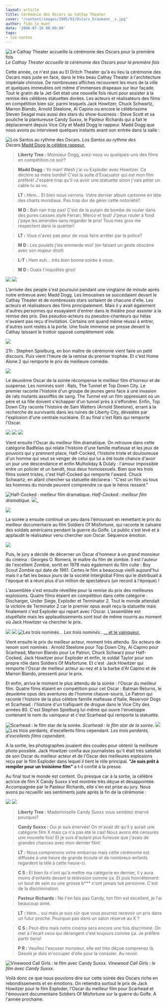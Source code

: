 ```yaml
---
layout: article
title: Cérémonie des Oscars au Cathay Theater
cover: "/content/images/2005/01/Oscars_Graumann__s.jpg"
author: fido_le_muet
date: '2006-07-10 00:00:00'
tags:
- los-santos
---
```


![Le Cathay Theater accueille la cérémonie des Oscars pour la première fois](/content/images/2005/01/Oscars_Graumann__s.jpg)
_Le Cathay Theater accueille la cérémonie des Oscars pour la première fois_

Cette année, ce n'est pas au El Dritch Theater qu'à eu lieu la cérémonie des Oscars mais juste en face, dans le très beau Cathay Theater à l'architecture impériale chinoise. De nombreuses affiches recouvrent les murs de la ville et quelques immeubles ont même d'immenses&nbsp;drapeaux sur leur façade. Tout le gratin de la Jet-Set était une nouvelle fois réuni pour assister à la remise des célèbres statuettes dorées. Les acteurs et réalisateurs des films en compétition bien sûr, parmi lesquels Jack Howitzer, Chuck Schwartz, Marron Blando, Arnold Steelone, Al Capino&nbsp;ou encore le célébrissime Steven Seagal mais aussi des stars du show-business&nbsp;: Steve Scott et sa pouliche&nbsp;la plantureuse Candy Suxxx, le Pasteur Richards qui a fait le déplacement depuis Vice City et Madd Dogg le rappeur. Madd Dogg que nous avons pu interviewé quelques instants avant son entrée dans la salle :

![Los Santos au rythme des Oscars.](/content/images/2005/01/Oscars_Affiche_Building.jpg)
_Los Santos au rythme des Oscars._[Madd Doog le célèbre rappeur.](/content/images/2005/01/Oscars_Madd_Dogg.jpg)

> **Liberty Tree :** Monsieur Dogg, avez-vous vu quelques-uns des films en compétition ce soir?

> **Madd Dogg :** Yo man! Wesh j'ai vu Exploder avec Howitzer. Ca déchire sa mère bordel! C'est la suite d'Evacuator qui est mon film préféré! J'espère trop qu'il va avoir une statuette sinon j'vais péter un cable tu as vu.

> **LT :** Hem... Et bien nous verrons. Votre dernier album cartonne en tête des charts mondiaux. Pas trop dur de gérer cette notoriété?

> **M D :** Bah nan trop pas! C'est de la putain de bombe de rouler dans des pures caisses style Ferrari, Merco et tout! J'peux rouler à fond j'paye les amendes sans regarder le prix! Tous mes gros me respectent dans le quartier!

> **LT :** Vous n'avez pas peur de vous faire arrêter par la police?

> **M D :** Les poulets j'les emmerde moi! (en faisant un geste obscène avec son majeur droit)

> **L-T :** Hem euh... très bien bonne soirée à vous.

> **M D :** Ouais t'inquiètes gros!

![](/content/images/2005/01/Oscars_Limo_1.jpg)
![](/content/images/2005/01/Oscars_Limo_2.jpg)

L'arrivée des people s'est poursuivi pendant une vingtaine de minute après notre entrevue avec Madd Dogg. Les limousines se succédaient devant le Cathay Theater et de nombreuses stars sortaient de chacune d'elle. Les acteurs et réalisateurs des films principalement. Mais il y avait également d'autres personnes qui essayaient d'entrer dans le théâtre pour assister à la remise des prix. Des pseudos-acteurs ou pseudos-chanteurs qui hélas n'avaient pas reçu d'invitation. Certains ont quand même réussi à entrer, d'autres sont restés à la porte. Une foule immense se presse devant le Cathay laissant le trottoir opposé complètement vide.

![](/content/images/2005/01/Oscars_Walk_Of_Fame.jpg)

21h : Stephen Spielburg, en bon maître de cérémonie vient faire un petit discours. Puis vient l'heure de la remise du premier trophée. Et c'est Home Alone 2 qui remporte le prix de meilleure comédie.

![](/content/images/2005/01/Oscars_Home_Alone.jpg)

Le deuxième Oscar de la soirée récompense le meilleur film d'horreur et de suspense. Les nominés sont : Rats, The Tunnel et Top Down City. Le premier raconte l'histoire d'un groupe de jeunes gens face à une invasion de rats mutants assoiffés de sang. The Tunnel est un film oppressant où un père et sa fille doivent s'échapper d'un tunnel près à s'effondrer. Enfin, Top Down City raconte l'histoire de Sam Watters (Arnold Steelone), errant à la recherche de survivants dans les ruines de Liberty City, dévastée par l'explosion d'une centrale nucléaire. Et au final c'est Rats qui remporte l'Oscar.

![](/content/images/2005/01/Oscars_Rats.jpg)
![](/content/images/2005/01/Oscars_The_Tunnel.jpg)
![](/content/images/2005/01/Oscars_Top_Down_City.jpg)

Vient ensuite l'Oscar du meilleur film dramatique. On retrouve dans cette catégorie Badfelas qui relate l'histoire d'une famille mafieuse et les jeux de pouvoirs qui y prennent place, Half-Cocked, l'histoire triste et douloureuse d'un homme qui veut se venger de celui qui lui a ôté toute chance d'avoir un jour une descendance et enfin Mulholiday & Dulaly : l'amour impossible entre un policier et un bandit, tous deux homosexuels. Bien que les trois films soient tristes, c'est Half-Cocked qui remporte l'award. Chuck Schwartz, en allant chercher sa statuette déclarera : "C'est un film où tous les hommes du monde peuvent comprendre ce que le héros ressent."

![Half-Cocked : meilleur film dramatique.](/content/images/2005/01/Oscars_Half-Cocked.jpg)
_Half-Cocked : meilleur film dramatique._[](/content/images/2005/01/Oscars_Mulholiday___Dulaly.jpg)
![](/content/images/2005/01/Oscars_Badfelas.jpg)\_

![](/content/images/2005/01/Oscars_Soldier_Of_Misfortune.jpg)

La soirée a ensuite continué un peu dans l'émouvant en remettant le prix du meilleur documentaire au film Soldiers Of Misfortune, qui raconte le calvaire des soldats américains pendant la guerre du Golfe. Le public s'est levé et à applaudit le réalisateur venu chercher son Oscar. Séquence émotion.

![](/content/images/2005/01/Oscars_Boy_Scout_Zombie.jpg)

Puis, le jury a décidé de décerner un Oscar d'honneur à un grand monsieur du cinéma : Georges O. Romera, le maître du film de zombie. Il est l'auteur de l'excellent Zombie, sortit en 1978 mais également du film culte : Boy Scout Zombie qui date de 1961. Certes le film a beaucoup vieilli aujourd'hui mais il a fait les beaux jours de la société Interglobal Films qui le distribuait à l'époque et a réuni plus d'un million de spectateurs (un record à l'époque) !

L'assemblée s'est ensuite réveillée pour la remise du prix des meilleures explosions. Quatre films étaient en compétition dans cette catégorie : Discharger, Under Siege, Exploder et Terminator 2. Tout le monde attendait la victoire de Terminator 2 car le premier opus avait reçu la statuette&nbsp;mais finalement c'est Exploder qui repart avec l'Oscar. L'assemblée est stupéfaite&nbsp;mais les applaudissements sont tout de même nourris au moment où Jack Howitzer va chercher le prix.

![](/content/images/2005/01/Oscars_Terminator_2.jpg)
![](/content/images/2005/01/Oscars_Discharger.jpg)
![Les trois nominés...](/content/images/2005/01/Oscars_Affiche_Building.jpg)
_Les trois nominés..._[... et le vainqueur.](/content/images/2005/01/Oscars_Exploder.jpg)

Vient ensuite le prix du meilleur acteur, moment très attendu. Six acteurs de renom sont nominés : Arnold Steelone pour Top Down City, Al Capino pour Scarhead, Marron Blando pour Le Patron, Chuck Schwarz pour Half-Cocked, Jack Howitzer pour Exploder et enfin, le soldat Taylor pour son propre rôle dans Soldiers Of Misfortune. Et c'est&nbsp; Jack Howitzer qui remporte l'Oscar de meilleur acteur au nez et à la barbe d'Al Capino et de Marron Blando, pressenti pour le prix.

Et enfin, arriva le moment le plus attendu de la soirée : l'Oscar du meilleur film. Quatre films étaient en compétition pour cet Oscar : Batman Returns, le deuxième opus des aventures de l'homme chauve-souris, Le Patron qui raconte l'histoire de la plus célèbre&nbsp;famille mafieuse d'Italie, Reservoir Dogs et Scarhead : l'histoire d'un trafiquant de drogue dans le Vice City des années 80. C'est Stephen Spielburg lui-même qui ouvre l'enveloppe contenant le nom du vainqueur et c'est Scarhead qui remporte la statuette.

![Scarhead : le film star de la soirée.](/content/images/2005/01/scarhead.jpg)
_Scarhead : le film star de la soirée._[](/content/images/2005/01/Oscars_Batman.jpg)
![](/content/images/2005/01/Oscars_Le_Patron.jpg)
![Les trois perdants, d'excellents films cependant.](/content/images/2005/01/Oscars_Reservoir_Dogs.jpg)
_Les trois perdants, d'excellents films cependant._

A la sortie, les photographes jouaient des coudes pour obtenir la meilleure photo possible. Jack Howitzer confia aux journalistes qu'il était très satisfait de son Oscar du meilleur acteur et de l'Oscar des meilleures explosions reçu par le film Exploder dans lequel il tient le rôle principal. **"Je suis prêt à rempiler pour un troisième film"** a t-il confié à la presse.

Au final tout le monde est content. Ou presque car à la sortie, la célèbre actrice de film X Candy Suxxx s'est montrée très déçue et désappointée. Accompagnée par le Pasteur Richards, elle s'en est prise au jury. Nous avons pu recueillir ses sentiments juste après la fin de la cérémonie :

![](/content/images/2005/01/Oscars_Candy_Suxxx.jpg)
![](/content/images/2005/01/Oscars_Pastor_Richards.jpg)

> **Liberty Tree :** Mademoiselle Candy Suxxx vous semblez énervé pourquoi?

> **Candy Suxxx :** Oui je suis énervée! On m'avait dit qu'il y aurait une catégorie film X mais ça n'a pas été le cas! Nous avons été censurés une nouvelle fois! Et je suis d'autant plus furieuse que j'avais de grandes chances avec mon dernier film!

> **LT :** Nous comprenons votre embarras mais cette cérémonie est diffusée à une heure de grande écoute et de nombreux enfants regardent la télé à cette heure-ci.

> **C S :** Et bien ils n'ont qu'à mettre ma catégorie en dernier, il y aura moins d'enfants devant la télévision comme ça. Et puis honnêtement: un bout de sein ou une grosse b\*\*\* n'ont jamais tué personne. C'est de la discrimination.

> **Pasteur Richards :** Ne t'en fais pas Candy, ton film est excellent, je l'ai beaucoup aimé.

> **LT :** Hem... oui mais je suis sûr que vous pourrez recevoir un prix dans un futur proche. Pourquoi pas dans un salon réservé au X ?

> **C S :** Peut-être mais notre cinéma sera encore une fois discriminé. On met à l'écart ceux qui dérangent c'est toujours comme ça. Je préfère partir tiens!

> **P R :** Veuillez l'excuser monsieur, elle est très déçue comprenez là. Désolé je dois m'occuper d'elle pour la consoler. Au revoir.

![Vinewood Call Girls : le film avec Candy Suxxx.](/content/images/2005/01/Oscars_Vinewood_Call_Girls.jpg)
_Vinewood Call Girls : le film avec Candy Suxxx._

Voilà donc ce que nous pouvions dire sur cette soirée des Oscars riche en rebondissements et en émotions. On retiendra surtout le prix de Jack Howitzer pour le film Exploder, l'Oscar du meilleur film pour Scarhead et l'émouvant documentaire Soldiers Of Misfortune sur la guerre du Golfe. A l'année prochaine.